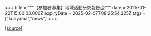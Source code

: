 +++
title = """【参加者募集】地域活動研究報告会"""
date = 2025-01-22T15:00:00.000Z
expiryDate = 2025-02-07T08:25:54.325Z
tags = ["kuriyama","news"]
+++


[[source]](https://www.town.kuriyama.hokkaido.jp/site/kaigofukushi/30036.html)
